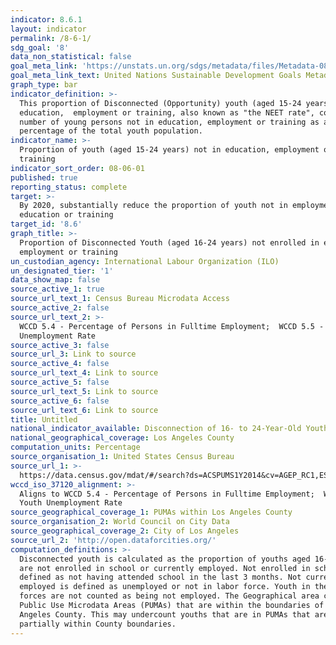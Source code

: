 ```yaml
---
indicator: 8.6.1
layout: indicator
permalink: /8-6-1/
sdg_goal: '8'
data_non_statistical: false
goal_meta_link: 'https://unstats.un.org/sdgs/metadata/files/Metadata-08-06-01.pdf'
goal_meta_link_text: United Nations Sustainable Development Goals Metadata (PDF 382 KB)
graph_type: bar
indicator_definition: >-
  This proportion of Disconnected (Opportunity) youth (aged 15-24 years) not in
  education,  employment or training, also known as "the NEET rate", conveys the
  number of young persons not in education, employment or training as a
  percentage of the total youth population.
indicator_name: >-
  Proportion of youth (aged 15-24 years) not in education, employment or
  training
indicator_sort_order: 08-06-01
published: true
reporting_status: complete
target: >-
  By 2020, substantially reduce the proportion of youth not in employment,
  education or training
target_id: '8.6'
graph_title: >-
  Proportion of Disconnected Youth (aged 16-24 years) not enrolled in education,
  employment or training
un_custodian_agency: International Labour Organization (ILO)
un_designated_tier: '1'
data_show_map: false
source_active_1: true
source_url_text_1: Census Bureau Microdata Access
source_active_2: false
source_url_text_2: >-
  WCCD 5.4 - Percentage of Persons in Fulltime Employment;  WCCD 5.5 - Youth
  Unemployment Rate
source_active_3: false
source_url_3: Link to source
source_active_4: false
source_url_text_4: Link to source
source_active_5: false
source_url_text_5: Link to source
source_active_6: false
source_url_text_6: Link to source
title: Untitled
national_indicator_available: Disconnection of 16- to 24-Year-Old Youth in Los Angeles
national_geographical_coverage: Los Angeles County
computation_units: Percentage
source_organisation_1: United States Census Bureau
source_url_1: >-
  https://data.census.gov/mdat/#/search?ds=ACSPUMS1Y2014&cv=AGEP_RC1,ESR,SCH&rv=ucgid&wt=PWGTP&g=0400000US06_7950000US0603755,0603756,0603757,0603758,0603759,0603760,0603761,0603762,0603763,0603764,0603765,0603766,0603767,0603768,0603769&AGEP_RC1=%7B%22S%22%3A%22Age%20recode%22%2C%22R%22%3A%22AGEP%22%2C%22W%22%3A%22PWGTP%22%2C%22V%22%3A%5B%5B%221%3A15%2C25%3A99%2C00%22%2C%22Not%20Elsewhere%20Classified%22%5D%2C%5B%2216%3A24%22%2C%22Between%2016%20and%2024%22%5D%5D%7D
wccd_iso_37120_alignment: >-
  Aligns to WCCD 5.4 - Percentage of Persons in Fulltime Employment;  WCCD 5.5 -
  Youth Unemployment Rate
source_geographical_coverage_1: PUMAs within Los Angeles County
source_organisation_2: World Council on City Data
source_geographical_coverage_2: City of Los Angeles
source_url_2: 'http://open.dataforcities.org/'
computation_definitions: >-
  Disconnected youth is calculated as the proportion of youths aged 16-24 who
  are not enrolled in school or currently employed. Not enrolled in school is
  defined as not having attended school in the last 3 months. Not currently
  employed is defined as unemployed or not in labor force. Youth in the armed
  forces are not counted as being not employed. The Geographical area covers all
  Public Use Microdata Areas (PUMAs) that are within the boundaries of Los
  Angeles County. This may undercount youths that are in PUMAs that are
  partially within County boundaries.
---
```

